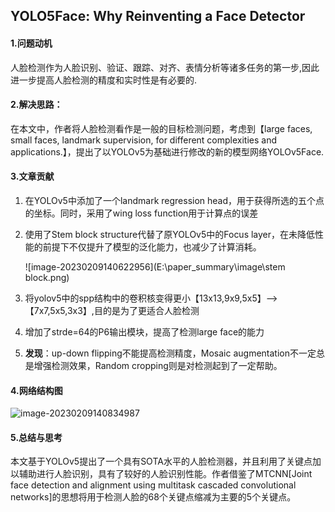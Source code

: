 ## YOLO5Face: Why Reinventing a Face Detector

#### 1.**问题动机**

人脸检测作为人脸识别、验证、跟踪、对齐、表情分析等诸多任务的第一步,因此进一步提高人脸检测的精度和实时性是有必要的.

#### 2.**解决思路：**

在本文中，作者将人脸检测看作是一般的目标检测问题，考虑到【large faces, small faces, landmark supervision, for different complexities and applications.】，提出了以YOLOv5为基础进行修改的新的模型网络YOLOv5Face.

#### 3.文章贡献

1. 在YOLOv5中添加了一个landmark regression head，用于获得所选的五个点的坐标。同时，采用了wing loss function用于计算点的误差

2. 使用了Stem block structure代替了原YOLOv5中的Focus layer，在未降低性能的前提下不仅提升了模型的泛化能力，也减少了计算消耗。

   ![image-20230209140622956](E:\paper_summary\image\stem block.png)

   

3. 将yolov5中的spp结构中的卷积核变得更小【13x13,9x9,5x5】--> 【7x7,5x5,3x3】,目的是为了更适合人脸检测

4. 增加了strde=64的P6输出模块，提高了检测large face的能力

5. **发现**：up-down flipping不能提高检测精度，Mosaic augmentation不一定总是增强检测效果，Random cropping则是对检测起到了一定帮助。

#### 4.网络结构图

![image-20230209140834987](E:\paper_summary\image\YOLOv5Face.png)

#### 5.总结与思考

本文基于YOLOv5提出了一个具有SOTA水平的人脸检测器，并且利用了关键点加以辅助进行人脸识别，具有了较好的人脸识别性能。作者借鉴了MTCNN[Joint face detection and alignment using multitask cascaded convolutional networks]的思想将用于检测人脸的68个关键点缩减为主要的5个关键点。
